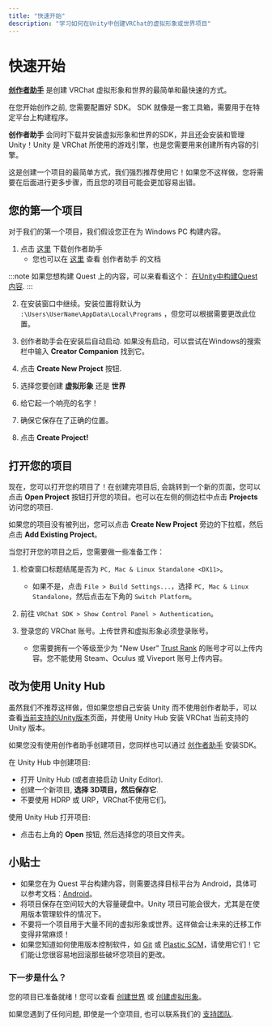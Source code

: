 ```yaml
---
title: "快速开始"
description: "学习如何在Unity中创建VRChat的虚拟形象或世界项目"
---
```


# 快速开始

**[创作者助手](https://vcc.docs.vrchat.com/)** 是创建 VRChat 虚拟形象和世界的最简单和最快速的方式。

在您开始创作之前, 您需要配置好 SDK。 SDK 就像是一套工具箱，需要用于在特定平台上构建程序。

**创作者助手** 会同时下载并安装虚拟形象和世界的SDK，并且还会安装和管理 Unity！Unity 是 VRChat 所使用的游戏引擎，也是您需要用来创建所有内容的引擎。

这是创建一个项目的最简单方式，我们强烈推荐使用它！如果您不这样做，您将需要在后面进行更多步骤，而且您的项目可能会更加容易出错。

## 您的第一个项目
对于我们的第一个项目，我们假设您正在为 Windows PC 构建内容。

1. 点击 [这里](https://vrchat.com/download/vcc) 下载创作者助手
    - 您也可以在 [这里](https://vcc.docs.vrchat.com/) 查看 创作者助手 的文档

:::note
如果您想构建 Quest 上的内容，可以来看看这个： [在Unity中构建Quest内容](/creators.vrchat.com/platforms/android/setting-up-unity-for-creating-quest-content).
:::

2. 在安装窗口中继续。安装位置将默认为 `:\Users\UserName\AppData\Local\Programs` ，但您可以根据需要更改此位置。

3. 创作者助手会在安装后自动启动. 如果没有启动，可以尝试在Windows的搜索栏中输入 **Creator Companion** 找到它。

4. 点击 **Create New Project** 按钮.

5. 选择您要创建 **虚拟形象** 还是 **世界**

6. 给它起一个响亮的名字！

7. 确保它保存在了正确的位置。

8. 点击 **Create Project!**

## 打开您的项目

现在，您可以打开您的项目了！在创建完项目后, 会跳转到一个新的页面，您可以点击 **Open Project** 按钮打开您的项目。也可以在左侧的侧边栏中点击 **Projects** 访问您的项目.

如果您的项目没有被列出，您可以点击 **Create New Project** 旁边的下拉框，然后点击 **Add Existing Project**。

当您打开您的项目之后，您需要做一些准备工作：

1. 检查窗口标题结尾是否为 `PC, Mac & Linux Standalone <DX11>`。
    - 如果不是，点击 `File > Build Settings...`，选择 `PC, Mac & Linux Standalone`，然后点击左下角的 `Switch Platform`。

2. 前往 `VRChat SDK > Show Control Panel > Authentication`。

3. 登录您的 VRChat 账号。上传世界和虚拟形象必须登录账号。
    - 您需要拥有一个等级至少为 "New User" [Trust Rank](/docs.vrchat.com/docs/vrchat-safety-and-trust-system) 的账号才可以上传内容。您不能使用 Steam、Oculus 或 Viveport 账号上传内容。

## 改为使用 Unity Hub

虽然我们不推荐这样做，但如果您想自己安装 Unity 而不使用创作者助手，可以查看[当前支持的Unity版本](/creators.vrchat.com/sdk/upgrade/current-unity-version)页面，并使用 Unity Hub 安装 VRChat 当前支持的 Unity 版本。

如果您没有使用创作者助手创建项目，您同样也可以通过 [创作者助手](https://vcc.docs.vrchat.com/guides/getting-started) 安装SDK。

在 Unity Hub 中创建项目:
<!-- 这里原文是 or just the editor, if you chose to go that route 没太看懂，that route 指的是什么？-->
* 打开 Unity Hub (或者直接启动 Unity Editor).
* 创建一个新项目, **选择 3D项目，然后保存它**.
* 不要使用 HDRP 或 URP，VRChat不使用它们。

使用 Unity Hub 打开项目:
* 点击右上角的 **Open** 按钮, 然后选择您的项目文件夹。

## 小贴士

- 如果您在为 Quest 平台构建内容，则需要选择目标平台为 Android，具体可以参考文档：[Android](/creators.vrchat.com/platforms/android/)。
- 将项目保存在空间较大的大容量硬盘中。Unity 项目可能会很大，尤其是在使用版本管理软件的情况下。
- 不要将一个项目用于大量不同的虚拟形象或世界。这样做会让未来的迁移工作变得非常麻烦！
- 如果您知道如何使用版本控制软件，如 [Git](https://git-scm.com/) 或 [Plastic SCM](https://www.plasticscm.com/)，请使用它们！它们能让您很容易地回滚那些破坏您项目的更改。

### 下一步是什么？

您的项目已准备就绪！您可以查看 [创建世界](/creators.vrchat.com/worlds/) 或 [创建虚拟形象](/creators.vrchat.com/avatars/)。

如果您遇到了任何问题, 即使是一个空项目, 也可以联系我们的 [支持团队](https://vrch.at/support).
